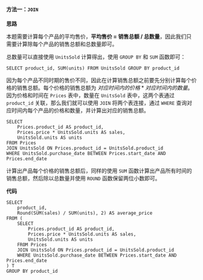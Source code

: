 #### 方法一：`JOIN`

**思路**

本题需要计算每个产品的平均售价，**平均售价 = 销售总额 / 总数量**，因此我们只需要计算除每个产品的销售总额和总数量即可。

总数量可以直接使用 `UnitsSold` 计算得出，使用 `GROUP BY` 和 `SUM` 函数即可：

```mysql
SELECT product_id, SUM(units) FROM UnitsSold GROUP BY product_id
```

因为每个产品不同时期的售价不同，因此在计算销售总额之前要先分别计算每个价格的销售总额。每个价格的销售总额为 $对应时间内的价格 * 对应时间内的数量$。因为价格和时间在 `Prices` 表中，数量在 `UnitsSold` 表中，这两个表通过 `product_id` 关联，那么我们就可以使用 `JOIN` 将两个表连接，通过 `WHERE` 查询对应时间内每个产品的价格和数量，并计算出对应的销售总额。

```mysql
SELECT
    Prices.product_id AS product_id,
    Prices.price * UnitsSold.units AS sales,
    UnitsSold.units AS units
FROM Prices 
JOIN UnitsSold ON Prices.product_id = UnitsSold.product_id
WHERE UnitsSold.purchase_date BETWEEN Prices.start_date AND Prices.end_date
```

计算出产品每个价格的销售总额后，同样的使用 `SUM` 函数计算出产品所有时间的销售总额，然后除以总数量并使用 `ROUND` 函数保留两位小数即可。

**代码**

```mysql [sol1-MySQL]
SELECT
    product_id,
    Round(SUM(sales) / SUM(units), 2) AS average_price
FROM (
    SELECT
        Prices.product_id AS product_id,
        Prices.price * UnitsSold.units AS sales,
        UnitsSold.units AS units
    FROM Prices 
    JOIN UnitsSold ON Prices.product_id = UnitsSold.product_id
    WHERE UnitsSold.purchase_date BETWEEN Prices.start_date AND Prices.end_date
) T
GROUP BY product_id
```